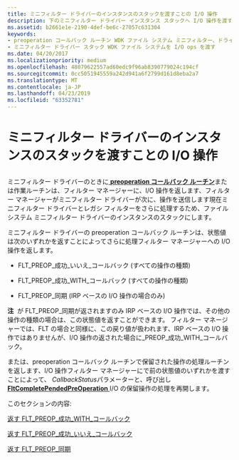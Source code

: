 ```yaml
---
title: ミニフィルター ドライバーのインスタンスのスタックを渡すことの I/O 操作
description: 下のミニフィルター ドライバー インスタンス スタックへ I/O 操作を渡す
ms.assetid: b2661e1e-2190-4def-be6c-27057c631304
keywords:
- preoperation コールバック ルーチン WDK ファイル システム ミニフィルター、ドライバーのインスタンスのスタックを渡して
- ミニフィルター ドライバー スタック WDK ファイル システムを I/O ops を渡す
ms.date: 04/20/2017
ms.localizationpriority: medium
ms.openlocfilehash: 48079622557ad60edc9f96ab8390779024c194cf
ms.sourcegitcommit: 0cc5051945559a242d941a6f2799d161d8eba2a7
ms.translationtype: MT
ms.contentlocale: ja-JP
ms.lasthandoff: 04/23/2019
ms.locfileid: "63352781"
---
```

# <a name="passing-io-operations-down-the-minifilter-driver-instance-stack"></a>ミニフィルター ドライバーのインスタンスのスタックを渡すことの I/O 操作


## <span id="ddk_passing_an_io_operation_down_the_minifilter_instance_stack_if"></span><span id="DDK_PASSING_AN_IO_OPERATION_DOWN_THE_MINIFILTER_INSTANCE_STACK_IF"></span>


ミニフィルター ドライバーのときに[ **preoperation コールバック ルーチン**](https://msdn.microsoft.com/library/windows/hardware/ff551109)または作業ルーチンは、フィルター マネージャーに、I/O 操作を返します、フィルター マネージャーがミニフィルター ドライバーが次に、操作を送信します現在ミニフィルター ドライバーとレガシ フィルターをさらに処理するため、ファイル システム ミニフィルター ドライバーのインスタンスのスタックにします。

ミニフィルター ドライバーの preoperation コールバック ルーチンは、状態値は次のいずれかを返すことによってさらに処理フィルター マネージャーへの I/O 操作を返します。

-   FLT\_PREOP\_成功\_いいえ\_コールバック (すべての操作の種類)

-   FLT\_PREOP\_成功\_WITH\_コールバック (すべての操作の種類)

-   FLT\_PREOP\_同期 (IRP ベースの I/O 操作の場合のみ)

**注**  が FLT\_PREOP\_同期が返されますのみ IRP ベースの I/O 操作では、その他の操作の種類の場合は、この状態値を返すことができます。 フィルター マネージャーでは、FLT の場合と同様に、この戻り値が扱われます、IRP ベースの I/O 操作ではありませんが、I/O 操作の返された場合に\_PREOP\_成功\_WITH\_コールバック。

 

または、preoperation コールバック ルーチンで保留された操作の処理ルーチンを返します、I/O 操作フィルター マネージャーにで前の状態値のいずれかを渡すことによって、 *CallbackStatus*パラメーターと、呼び出し[ **FltCompletePendedPreOperation** ](https://msdn.microsoft.com/library/windows/hardware/ff541913) I/O の保留操作の処理を再開します。

このセクションの内容:

[返す FLT\_PREOP\_成功\_WITH\_コールバック](returning-flt-preop-success-with-callback.md)

[返す FLT\_PREOP\_成功\_いいえ\_コールバック](returning-flt-preop-success-no-callback.md)

[返す FLT\_PREOP\_同期](returning-flt-preop-synchronize.md)

 

 




